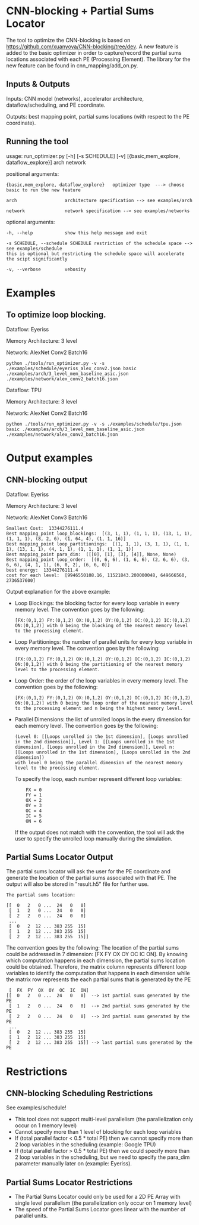 # CNN-blocking + Partial Sums Locator

The tool to optimize the CNN-blocking is based on https://github.com/xuanyoya/CNN-blocking/tree/dev.
A new feature is added to the basic optimizer in order to capture/record the partial sums locations associated with each PE (Processing Element).
The library for the new feature can be found in cnn_mapping/add_on.py.

## Inputs & Outputs
Inputs: CNN model (networks), accelerator architecture, dataflow/scheduling, and PE coordinate.

Outputs: best mapping point, partial sums locations (with respect to the PE coordinate).

## Running the tool

usage: run_optimizer.py [-h] [-s SCHEDULE] [-v]
                        [{basic,mem_explore, dataflow_explore}] arch network

positional arguments:
  ```
  {basic,mem_explore, dataflow_explore}   optimizer type  ---> choose basic to run the new feature

  arch                  architecture specification --> see examples/arch

  network               network specification --> see examples/networks
  ```

optional arguments:
  ```
  -h, --help            show this help message and exit

  -s SCHEDULE, --schedule SCHEDULE restriction of the schedule space --> see examples/schedule
  this is optional but restricting the schedule space will accelerate the scipt significantly

  -v, --verbose         vebosity
  ```

# Examples
## To optimize loop blocking.
Dataflow: Eyeriss

Memory Architecture: 3 level

Network: AlexNet Conv2 Batch16

```
python ./tools/run_optimizer.py -v -s ./examples/schedule/eyeriss_alex_conv2.json basic ./examples/arch/3_level_mem_baseline_asic.json ./examples/network/alex_conv2_batch16.json 
```

Dataflow: TPU

Memory Architecture: 3 level

Network: AlexNet Conv2 Batch16

```
python ./tools/run_optimizer.py -v -s ./examples/schedule/tpu.json basic ./examples/arch/3_level_mem_baseline_asic.json ./examples/network/alex_conv2_batch16.json
```

# Output examples

## CNN-blocking output

Dataflow: Eyeriss

Memory Architecture: 3 level

Network: AlexNet Conv3 Batch16

```
Smallest Cost:  13344276111.4
Best mapping_point loop_blockings:  [(3, 1, 1), (1, 1, 1), (13, 1, 1), (1, 1, 1), (8, 2, 6), (1, 64, 4), (1, 1, 16)]
Best mapping_point loop_partitionings:  [(1, 1, 1), (3, 1, 1), (1, 1, 1), (13, 1, 1), (4, 1, 1), (1, 1, 1), (1, 1, 1)]
Best mapping_point para_dim:  ([[0], [1], [3], [4]], None, None)
Best mapping_point loop_order:  [(0, 6, 6), (1, 6, 6), (2, 6, 6), (3, 6, 6), (4, 1, 1), (6, 0, 2), (6, 6, 0)]
best energy:  13344276111.4
cost for each level:  [9946550108.16, 11521843.200000048, 649666560, 2736537600]
```

Output explanation for the above example:

- Loop Blockings: the blocking factor for every loop variable in every memory level. 
	The convention goes by the following: 
	```
	[FX:(0,1,2) FY:(0,1,2) OX:(0,1,2) OY:(0,1,2) OC:(0,1,2) IC:(0,1,2) ON:(0,1,2)] with 0 being the blocking of the nearest memory level to the processing element.
	```
- Loop Partitionings: the number of parallel units for every loop variable in every memory level. 
	The convention goes by the following: 
	```
	[FX:(0,1,2) FY:(0,1,2) OX:(0,1,2) OY:(0,1,2) OC:(0,1,2) IC:(0,1,2) ON:(0,1,2)] with 0 being the partitioning of the nearest memory level to the processing element.
	```
- Loop Order: the order of the loop variables in every memory level.
	The convention goes by the following: 
	```
	[FX:(0,1,2) FY:(0,1,2) OX:(0,1,2) OY:(0,1,2) OC:(0,1,2) IC:(0,1,2) ON:(0,1,2)] with 0 being the loop order of the nearest memory level to the processing element and n being the highest memory level.
	```
- Parallel Dimensions: the list of unrolled loops in the every dimension for each memory level.
	The convention goes by the following: 
	```
	(Level 0: [[Loops unrolled in the 1st dimension], [Loops unrolled in the 2nd dimension]], Level 1: [[Loops unrolled in the 1st dimension], [Loops unrolled in the 2nd dimension]], Level n: [[Loops unrolled in the 1st dimension], [Loops unrolled in the 2nd dimension]) 
	with level 0 being the parallel dimension of the nearest memory level to the processing element. 
	```
	To specify the loop, each number represent different loop variables:  
	```
		FX = 0
		FY = 1
		OX = 2
		OY = 3
		OC = 4
		IC = 5
		ON = 6
	```
	If the output does not match with the convention, the tool will ask the user to specify the unrolled loop manually during the simulation.

## Partial Sums Locator Output

The partial sums locator will ask the user for the PE coordinate and generate the location of the partial sums associated with that PE. The output will also be stored in "result.h5" file for further use.

```
The partial sums location:

[[  0   2   0 ...  24   0   0]
 [  1   2   0 ...  24   0   0]
 [  2   2   0 ...  24   0   0]
 ...
 [  0   2  12 ... 383 255  15]
 [  1   2  12 ... 383 255  15]
 [  2   2  12 ... 383 255  15]]
```
The convention goes by the following:
The location of the partial sums could be addressed in 7 dimension: [FX FY OX OY OC IC ON].
By knowing which computation happens in each dimension, the partial sums location could be obtained.
Therefore, the matrix column represents different loop variables to identify the computation that happens in each dimension while the matrix row represents the each partial sums that is generated by the PE

```
 [  FX  FY  OX  OY  OC  IC  ON] 
[[  0   2   0 ...  24   0   0]  --> 1st partial sums generated by the PE
 [  1   2   0 ...  24   0   0]  --> 2nd partial sums generated by the PE
 [  2   2   0 ...  24   0   0]  --> 3rd partial sums generated by the PE
 ...
 [  0   2  12 ... 383 255  15]  
 [  1   2  12 ... 383 255  15]
 [  2   2  12 ... 383 255  15]] --> last partial sums generated by the PE
```

# Restrictions

## CNN-blocking Scheduling Restrictions

See examples/schedule!
- This tool does not support multi-level parallelism (the parallelization only occur on 1 memory level)
- Cannot specify more than 1 level of blocking for each loop variables
- If (total parallel factor < 0.5 * total PE) then we cannot specify more than 2 loop variables in the scheduling (example: Google TPU)
- If (total parallel factor > 0.5 * total PE) then we could specify more than 2 loop variables in the scheduling, but we need to specify the para_dim parameter manually later on (example: Eyeriss).

## Partial Sums Locator Restrictions

- The Partial Sums Locator could only be used for a 2D PE Array with single level parallelism (the parallelization only occur on 1 memory level)
- The speed of the Partial Sums Locator goes linear with the number of parallel units.
